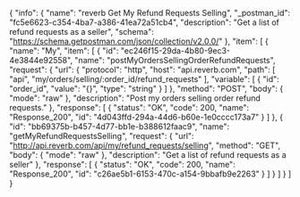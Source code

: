 {
  "info": {
    "name": "reverb Get My Refund Requests Selling",
    "_postman_id": "fc5e6623-c354-4ba7-a386-41ea72a51cb4",
    "description": "Get a list of refund requests as a seller",
    "schema": "https://schema.getpostman.com/json/collection/v2.0.0/"
  },
  "item": [
    {
      "name": "My",
      "item": [
        {
          "id": "ec246f15-29da-4b80-9ec3-4e3844e92558",
          "name": "postMyOrdersSellingOrderRefundRequests",
          "request": {
            "url": {
              "protocol": "http",
              "host": "api.reverb.com",
              "path": [
                "api",
                "my/orders/selling/:order_id/refund_requests"
              ],
              "variable": [
                {
                  "id": "order_id",
                  "value": "{}",
                  "type": "string"
                }
              ]
            },
            "method": "POST",
            "body": {
              "mode": "raw"
            },
            "description": "Post my orders selling order refund requests."
          },
          "response": [
            {
              "status": "OK",
              "code": 200,
              "name": "Response_200",
              "id": "4d043ffd-294a-44d6-b60e-1e0cccc173a7"
            }
          ]
        },
        {
          "id": "bb69375b-b457-4d77-bb1e-b388612faac9",
          "name": "getMyRefundRequestsSelling",
          "request": {
            "url": "http://api.reverb.com/api/my/refund_requests/selling",
            "method": "GET",
            "body": {
              "mode": "raw"
            },
            "description": "Get a list of refund requests as a seller"
          },
          "response": [
            {
              "status": "OK",
              "code": 200,
              "name": "Response_200",
              "id": "c26ae5b1-6153-470c-a154-9bbafb9e2263"
            }
          ]
        }
      ]
    }
  ]
}